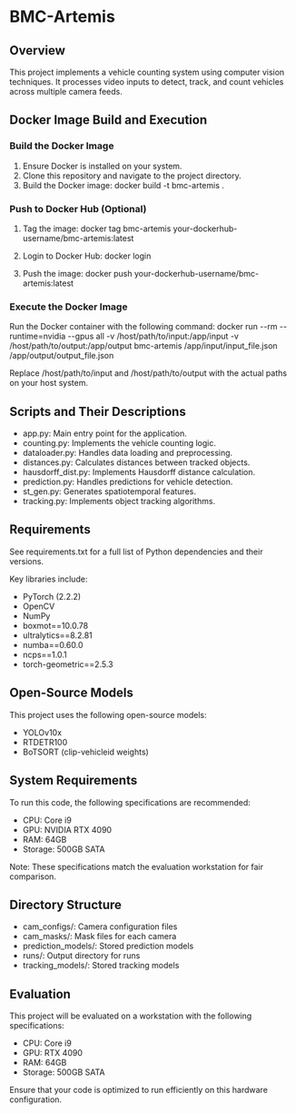 # <a name="_olpkrz9de7a6"></a>BMC-Artemis
## <a name="_mm7pvwc47z3o"></a>Overview
This project implements a vehicle counting system using computer vision techniques. It processes video inputs to detect, track, and count vehicles across multiple camera feeds.
## <a name="_bsk49g35gjy6"></a>Docker Image Build and Execution
### <a name="_l2huvhstp1v1"></a>Build the Docker Image
1. Ensure Docker is installed on your system.
1. Clone this repository and navigate to the project directory.
1. Build the Docker image: docker build -t bmc-artemis .
### <a name="_4n0gmg9pf44x"></a>Push to Docker Hub (Optional)
1. Tag the image: docker tag bmc-artemis your-dockerhub-username/bmc-artemis:latest

1. Login to Docker Hub: docker login

1. Push the image: docker push your-dockerhub-username/bmc-artemis:latest
### <a name="_a9t91pwbugmq"></a>Execute the Docker Image
Run the Docker container with the following command: docker run --rm --runtime=nvidia --gpus all -v /host/path/to/input:/app/input -v /host/path/to/output:/app/output bmc-artemis /app/input/input\_file.json    /app/output/output\_file.json

Replace /host/path/to/input and /host/path/to/output with the actual paths on your host system.
## <a name="_vfudncnz56dv"></a>Scripts and Their Descriptions
- app.py: Main entry point for the application.
- counting.py: Implements the vehicle counting logic.
- dataloader.py: Handles data loading and preprocessing.
- distances.py: Calculates distances between tracked objects.
- hausdorff\_dist.py: Implements Hausdorff distance calculation.
- prediction.py: Handles predictions for vehicle detection.
- st\_gen.py: Generates spatiotemporal features.
- tracking.py: Implements object tracking algorithms.
## <a name="_3862lkij2mzp"></a>Requirements
See requirements.txt for a full list of Python dependencies and their versions.

Key libraries include:

- PyTorch (2.2.2)
- OpenCV
- NumPy
- boxmot==10.0.78
- ultralytics==8.2.81
- numba==0.60.0
- ncps==1.0.1
- torch-geometric==2.5.3
## <a name="_9hj4fn6jdhli"></a>Open-Source Models
This project uses the following open-source models:

- YOLOv10x
- RTDETR100
- BoTSORT (clip-vehicleid weights)
## <a name="_33q95ftc3hjr"></a>System Requirements
To run this code, the following specifications are recommended:

- CPU: Core i9
- GPU: NVIDIA RTX 4090
- RAM: 64GB
- Storage: 500GB SATA

Note: These specifications match the evaluation workstation for fair comparison.
## <a name="_xzszk1jc5quj"></a>Directory Structure
- cam\_configs/: Camera configuration files
- cam\_masks/: Mask files for each camera
- prediction\_models/: Stored prediction models
- runs/: Output directory for runs
- tracking\_models/: Stored tracking models
## <a name="_utq6ckkbpyi2"></a>Evaluation
This project will be evaluated on a workstation with the following specifications:

- CPU: Core i9
- GPU: RTX 4090
- RAM: 64GB
- Storage: 500GB SATA

Ensure that your code is optimized to run efficiently on this hardware configuration.

